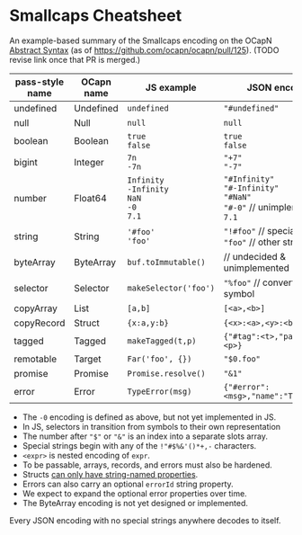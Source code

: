 # Smallcaps Cheatsheet

An example-based summary of the Smallcaps encoding on the OCapN [Abstract Syntax](https://github.com/ocapn/ocapn/blob/28af626441da888c4a520309222e18266dd2f1f2/draft-specifications/Model.md) (as of https://github.com/ocapn/ocapn/pull/125). (TODO revise link once that PR is merged.)

| pass-style name  | OCapn name    | JS example            | JSON encoding        |
| -----------------|---------------|-----------------------|----------------------|
| undefined        | Undefined     | `undefined`           | `"#undefined"`       |
| null             | Null          | `null`                | `null`               |
| boolean          | Boolean       | `true`<br>`false`     | `true`<br>`false`    |
| bigint           | Integer       | `7n`<br>`-7n`         | `"+7"`<br>`"-7"`     |
| number           | Float64       | `Infinity`<br>`-Infinity`<br>`NaN`<br>`-0`<br>`7.1` | `"#Infinity"`<br>`"#-Infinity"`<br>`"#NaN"`<br>`"#-0"` // unimplemented<br>`7.1` |
| string           | String        | `'#foo'`<br>`'foo'`   | `"!#foo"` // special strings<br>`"foo"` // other strings |
| byteArray        | ByteArray     | `buf.toImmutable()`   | // undecided & unimplemented |
| selector         | Selector      | `makeSelector('foo')` | `"%foo"` // converting from symbol |
| copyArray        | List          | `[a,b]`               | `[<a>,<b>]`          |
| copyRecord       | Struct        | `{x:a,y:b}`           | `{<x>:<a>,<y>:<b>}`  |
| tagged           | Tagged        | `makeTagged(t,p)`     | `{"#tag":<t>,"payload":<p>}` |
| remotable        | Target        | `Far('foo', {})`      | `"$0.foo"`           |
| promise          | Promise       | `Promise.resolve()`   | `"&1"`               |
| error            | Error         | `TypeError(msg)`      | `{"#error":<msg>,"name":"TypeError"}` |

* The `-0` encoding is defined as above, but not yet implemented in JS.
* In JS, selectors in transition from symbols to their own representation
* The number after `"$"` or `"&"` is an index into a separate slots array.
* Special strings begin with any of the `!"#$%&'()*+,-` characters.
* `<expr>` is nested encoding of `expr`.
* To be passable, arrays, records, and errors must also be hardened.
* Structs [can only have string-named properties](https://github.com/endojs/endo/blob/master/packages/pass-style/doc/copyRecord-guarantees.md).
* Errors can also carry an optional `errorId` string property.
* We expect to expand the optional error properties over time.
* The ByteArray encoding is not yet designed or implemented.

Every JSON encoding with no special strings anywhere decodes to itself.
